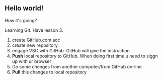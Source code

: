 ## Hello world!

How it's going?

Learning Git. Have lesson 3.

1. create GitHub.com acc
2. create new repository
3. engage VSC with GitHub. GitHub will give the instruction
4. **Push** local repository to GitHub. When doing first time u need to siggn up with ur browser
5. Do some chenges from another computer/from GitHub on-line
6. **Pull** this changes to local repository

